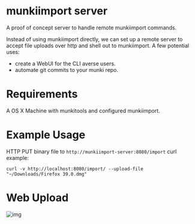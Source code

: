 # munkiimport server
A proof of concept server to handle remote munkiimport commands.

Instead of using munkiimport directly, we can set up a remote server to accept file uploads over http and shell out to munkiimport.
A few potential uses:

* create a WebUI for the CLI averse users.
* automate git commits to your munki repo.

# Requirements

A OS X Machine with munkitools and configured munkiimport.

# Example Usage

HTTP PUT binary file to `http://munkiimport-server:8080/import`
curl example:

`curl -v http://localhost:8080/import/ --upload-file "~/Downloads/Firefox 39.0.dmg"`

# Web Upload

![img](http://i.imgur.com/XiZSBdB.png)
